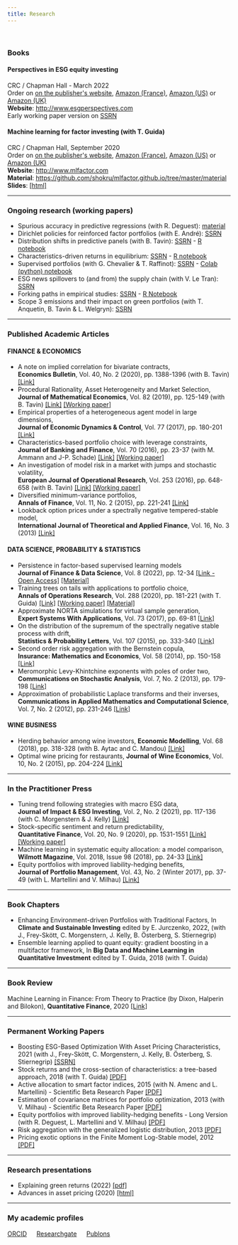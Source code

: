 ```yaml
---
title: Research
---
```



<head>
<title>Research</title>
<meta name="Research projects of Guillaume Coqueret"/>
</head>


<br/>  


### Books

#### **Perspectives in ESG equity investing**
CRC / Chapman Hall - March 2022   
Order on <a href="https://www.routledge.com/Perspectives-in-Sustainable-Equity-Investing/Coqueret/p/book/9781032071015" target="_blank">on the publisher's website</a>, <a href="https://www.amazon.fr/Perspectives-Sustainable-Investing-Guillaume-Coqueret/dp/103207101X/" target="_blank">Amazon (France)</a>, <a href="https://www.amazon.com/Perspectives-Sustainable-Investing-Guillaume-Coqueret-ebook/dp/B09RRMCB4R/" target="_blank">Amazon (US)</a>
or <a href="https://www.amazon.co.uk/Perspectives-Sustainable-Investing-Guillaume-Coqueret-ebook/dp/B09RRMCB4R/" target="_blank">Amazon (UK)</a>  
**Website**: http://www.esgperspectives.com  
Early working paper version on <a href="https://papers.ssrn.com/sol3/papers.cfm?abstract_id=3715753" target="_blank">SSRN</a>

#### **Machine learning for factor investing** (with T. Guida)
CRC / Chapman Hall, September 2020   
Order on <a href="https://www.routledge.com/Machine-Learning-for-Factor-Investing/Coqueret-Guida/p/book/9780367545864" target="_blank">on the publisher's website</a>, <a href="https://www.amazon.fr/Machine-Learning-Investing-Guillaume-Coqueret/dp/0367545861/" target="_blank">Amazon (France)</a>, <a href="https://www.amazon.com/Machine-Learning-Factor-Investing-Mathematics/dp/0367545861/ref=sr_1_1" target="_blank">Amazon (US)</a>
or <a href="https://www.amazon.co.uk/Machine-Learning-Investing-Financial-Mathematics/dp/0367545861/ref=sr_1_2" target="_blank">Amazon (UK)</a>  
**Website**: http://www.mlfactor.com    
**Material**: https://github.com/shokru/mlfactor.github.io/tree/master/material    
**Slides**: <a href="files/SLIDES/SLIDES.html" target="_blank">[html]</a>

_____ 

### Ongoing research (working papers)
- Spurious accuracy in predictive regressions (with R. Deguest): <a href="http://www.gcoqueret.com/PRs.html" target="_blank">material</a>       
- Dirichlet policies for reinforced factor portfolios (with E. André): <a href="https://papers.ssrn.com/sol3/papers.cfm?abstract_id=3726714" target="_blank">SSRN</a>    
- Distribution shifts in predictive panels (with B. Tavin): <a href="https://papers.ssrn.com/sol3/papers.cfm?abstract_id=3853793" target="_blank">SSRN</a> - <a href="http://www.gcoqueret.com/files/misc/panel.html" target="_blank">R notebook</a>     
- Characteristics-driven returns in equilibrium: <a href="https://papers.ssrn.com/sol3/papers.cfm?abstract_id=3941195" target="_blank">SSRN</a> - <a href="http://www.gcoqueret.com/files/misc/demand_6_share.html" target="_blank">R notebook</a>   
- Supervised portfolios (with G. Chevalier & T. Raffinot): <a href="https://papers.ssrn.com/sol3/papers.cfm?abstract_id=3954109" target="_blank">SSRN</a> - <a href="https://colab.research.google.com/drive/1yrhuV5i_o2g0Ju-xJEyONR5s2PFqyk3k" target="_blank">Colab (python) notebook</a>   
- ESG news spillovers to (and from) the supply chain (with V. Le Tran): <a href="https://papers.ssrn.com/sol3/papers.cfm?abstract_id=4002705" target="_blank">SSRN</a>   
- Forking paths in empirical studies: <a href="https://papers.ssrn.com/sol3/papers.cfm?abstract_id=3999379" target="_blank">SSRN</a> -                   <a href="https://www.gcoqueret.com/files/misc/forking_paths.html" target="_blank">R Notebook</a>  
- Scope 3 emissions and their impact on green portfolios (with T. Anquetin, B. Tavin & L. Welgryn): <a href="https://papers.ssrn.com/sol3/papers.cfm?abstract_id=4012629" target="_blank">SSRN</a>  



_____ 

### Published Academic Articles
#### **FINANCE & ECONOMICS**

* A note on implied correlation for bivariate contracts, <br/> **Economics Bulletin**, Vol. 40, No. 2 (2020), pp. 1388-1396 (with B. Tavin) <a href="http://www.accessecon.com/Pubs/EB/2020/Volume40/EB-20-V40-I2-P119.pdf" target="_blank">[Link]</a>   
* Procedural Rationality, Asset Heterogeneity and Market Selection,  <br/>  **Journal of Mathematical Economics**, Vol. 82 (2019), pp. 125-149 (with B. Tavin)  <a href="https://www.sciencedirect.com/science/article/abs/pii/S0304406819300205" target="_blank">[Link]</a>   <a href="https://papers.ssrn.com/sol3/papers.cfm?abstract_id=2952659" target="_blank">[Working paper]</a>   <br />
* Empirical properties of a heterogeneous agent model in large dimensions, <br/>   **Journal of Economic Dynamics & Control**, Vol. 77 (2017), pp. 180-201 <a href="https://www.sciencedirect.com/science/article/pii/S0165188917300386" target="_blank">[Link]</a>  
* Characteristics-based portfolio choice with leverage constraints, <br/>   **Journal of Banking and Finance**, Vol. 70 (2016), pp. 23-37 (with M. Ammann and J-P. Schade) <a href="https://www.sciencedirect.com/science/article/pii/S0378426616300516" target="_blank">[Link]</a> <a href="https://papers.ssrn.com/sol3/papers.cfm?abstract_id=2736324" target="_blank">[Working paper]</a>  
* An investigation of model risk in a market with jumps and stochastic volatility, <br/>   **European Journal of Operational Research**, Vol. 253 (2016), pp. 648-658 (with B. Tavin) <a href="https://www.sciencedirect.com/science/article/abs/pii/S0377221716301461" target="_blank">[Link]</a>    <a href="https://papers.ssrn.com/sol3/papers.cfm?abstract_id=2474223" target="_blank">[Working paper]</a>
* Diversified minimum-variance portfolios, <br/>   **Annals of Finance**, Vol. 11, No. 2 (2015), pp. 221-241 <a href="https://link.springer.com/article/10.1007%2Fs10436-014-0253-x" target="_blank">[Link]</a>    
* Lookback option prices under a spectrally negative tempered-stable model, <br/>   **International Journal of Theoretical and Applied Finance**, Vol. 16, No. 3 (2013)  <a href="https://www.worldscientific.com/doi/abs/10.1142/S021902491350012X" target="_blank">[Link]</a>    

#### **DATA SCIENCE, PROBABILITY & STATISTICS**

* Persistence in factor-based supervised learning models <br/>  **Journal of Finance & Data Science**, Vol. 8 (2022), pp. 12-34 <a href="https://www.sciencedirect.com/science/article/pii/S2405918821000143" target="_blank">[Link - Open Access]</a>  <a href="http://www.gcoqueret.com/horizons.html" target="_blank">[Material]</a>   
* Training trees on tails with applications to portfolio choice, <br/>   **Annals of Operations Research**, Vol. 288 (2020), pp. 181-221 (with T. Guida) <a href="https://link.springer.com/article/10.1007/s10479-020-03539-2" target="_blank">[Link]</a>   <a href="https://papers.ssrn.com/sol3/papers.cfm?abstract_id=3403009" target="_blank">[Working paper]</a> 
<a href="http://www.gcoqueret.com/tot.html" target="_blank">[Material]</a>
* Approximate NORTA simulations for virtual sample generation, <br/>   **Expert Systems With Applications**, Vol. 73 (2017), pp. 69-81 <a href="https://www.sciencedirect.com/science/article/pii/S0957417416307096" target="_blank">[Link]</a>    
* On the distribution of the supremum of the spectrally negative stable process with drift, <br/>   **Statistics & Probability Letters**, Vol. 107 (2015), pp. 333-340 <a href="https://www.sciencedirect.com/science/article/pii/S0167715215003314" target="_blank">[Link]</a>     
* Second order risk aggregation with the Bernstein copula, <br/>   **Insurance: Mathematics and Economics**, Vol. 58 (2014), pp. 150-158 <a href="https://www.sciencedirect.com/science/article/pii/S0167668714000882" target="_blank">[Link]</a>    
* Meromorphic Levy-Khintchine exponents with poles of order two, <br/>   **Communications on Stochastic Analysis**, Vol. 7, No. 2 (2013), pp. 179-198  <a href="https://digitalcommons.lsu.edu/cosa/vol7/iss2/1/" target="_blank">[Link]</a>  
* Approximation of probabilistic Laplace transforms and their inverses, <br/>   **Communications in Applied Mathematics and Computational Science**, Vol. 7, No. 2 (2012), pp. 231-246  <a href="https://msp.org/camcos/2012/7-2/p03.xhtml" target="_blank">[Link]</a>    

#### **WINE BUSINESS**

* Herding behavior among wine investors, **Economic Modelling**, Vol. 68 (2018), pp. 318-328 (with B. Aytac and C. Mandou) <a href="https://www.sciencedirect.com/science/article/pii/S0264999317301001" target="_blank">[Link]</a>    
* Optimal wine pricing for restaurants, **Journal of Wine Economics**, Vol. 10, No. 2 (2015), pp. 204-224 <a href="https://www.cambridge.org/core/journals/journal-of-wine-economics/article/optimal-wine-pricing-for-restaurants/A3A972D73E0785CE8E6A606470FC0A0E" target="_blank">[Link]</a>      



_____ 

### In the Practitioner Press

* Tuning trend following strategies with macro ESG data, <br/> **Journal of Impact & ESG Investing**, Vol. 2, No. 2 (2021), pp. 117-136 (with C. Morgenstern & J. Kelly) <a href="https://jesg.pm-research.com/content/early/2021/10/25/jesg.2021.1.032" target="_blank">[Link]</a>  
* Stock-specific sentiment and return predictability, <br/> **Quantitative Finance**, Vol. 20, No. 9 (2020), pp. 1531-1551 <a href="https://www.tandfonline.com/doi/full/10.1080/14697688.2020.1736314" target="_blank">[Link]</a> <a href="https://papers.ssrn.com/sol3/papers.cfm?abstract_id=3248925" target="_blank">[Working paper]</a>   
* Machine learning in systematic equity allocation: a model comparison, <br/> **Wilmott Magazine**, Vol. 2018, Issue 98 (2018), pp. 24-33 <a href="https://onlinelibrary.wiley.com/doi/abs/10.1002/wilm.10719" target="_blank">[Link]</a>      
* Equity portfolios with improved liability-hedging benefits, <br/>   **Journal of Portfolio Management**, Vol. 43, No. 2 (Winter 2017), pp. 37-49 (with L. Martellini and V. Milhau) <a href="https://jpm.iijournals.com/content/43/2/37" target="_blank">[Link]</a>    

_____ 


### Book Chapters
- Enhancing Environment-driven Portfolios with Traditional Factors, In **Climate and Sustainable Investing** edited by E. Jurczenko, 2022, (with J., Frey-Skött, C. Morgenstern, J. Kelly, B. Österberg, S. Stiernegrip)   
- Ensemble learning applied to quant equity: gradient boosting in a multifactor framework, In **Big Data and Machine Learning in Quantitative Investment** edited by T. Guida, 2018 (with T. Guida)    

 
_____ 


### Book Review
Machine Learning in Finance: From Theory to Practice (by Dixon, Halperin and Bilokon), **Quantitative Finance**, 2020  <a href="https://www.tandfonline.com/doi/full/10.1080/14697688.2020.1828609" target="_blank">[Link]</a>

 

_____ 


### Permanent Working Papers
* Boosting ESG-Based Optimization With Asset Pricing Characteristics, 2021 (with J., Frey-Skött, C. Morgenstern, J. Kelly, B. Österberg, S. Stiernegrip) <a href="https://papers.ssrn.com/sol3/papers.cfm?abstract_id=3877242" target="_blank">[SSRN]</a>   
* Stock returns and the cross-section of characteristics: a tree-based approach, 2018 (with T. Guida)  <a href="files/TAPA.pdf" target="_blank">[PDF]</a>    
* Active allocation to smart factor indices, 2015 (with N. Amenc and L. Martellini) - Scientific Beta Research Paper <a href="files/active_allocation_timing.pdf" target="_blank">[PDF]</a>     
* Estimation of covariance matrices for portfolio optimization, 2013 (with V. Milhau) - Scientific Beta Research Paper <a href="files/Estim_cov.pdf" target="_blank">[PDF]</a>    
* Equity portfolios with improved liability-hedging benefits - Long Version  (with R. Deguest, L. Martellini and V. Milhau)  <a href="files/OTPP.pdf" target="_blank">[PDF]</a>    
* Risk aggregation with the generalized logistic distribution, 2013 <a href="files/Logistic.pdf" target="_blank">[PDF]</a>  
* Pricing exotic options in the Finite Moment Log-Stable model, 2012 <a href="files/FMLS.pdf" target="_blank">[PDF]</a>  


_____

### Research presentations

* Explaining green returns (2022) <a href="files/SLIDES/Explaining_green_returns.pdf" target="_blank">[pdf]</a>   
* Advances in asset pricing (2020) <a href="files/SLIDES/AAP/AAP.html" target="_blank">[html]</a>   

_____ 


### My academic profiles
<a href="http://orcid.org/0000-0002-1596-4086" target="_blank">ORCID</a> &emsp;  <a href="https://www.researchgate.net/profile/Guillaume_Coqueret" target="_blank">Researchgate</a> &emsp;  <a href="https://publons.com/researcher/1352687/guillaume-coqueret" target="_blank">Publons</a>    
  
